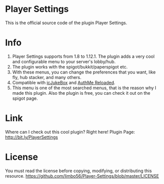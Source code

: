 # Player Settings
This is the official source code of the plugin Player Settings.

# Info
1. Player Settings supports from 1.8 to 1.12.1. The plugin adds a very cool and configurable menu to your server's lobby/hub.
2. The plugin works with the spigot/bukkit/paperspigot etc.
3. With these menus, you can change the preferences that you want, like fly, hub stacker, and many others.
4. Compatible with [icJukeBox](https://www.spigotmc.org/resources/icjukebox.6129/) and [AuthMe Reloaded](https://www.spigotmc.org/resources/authme-reloaded.6269/).
5. This menu is one of the most searched menus, that is the reason why I made this plugin. Also the plugin is free, you can check it out on the spigot page.

# Link
Where can I check out this cool plugin? Right here! Plugin Page: 
http://bit.ly/PlayerSettings

# License
You must read the license before copying, modifying, or distributing this resource. https://github.com/limbo56/Player-Settings/blob/master/LICENSE